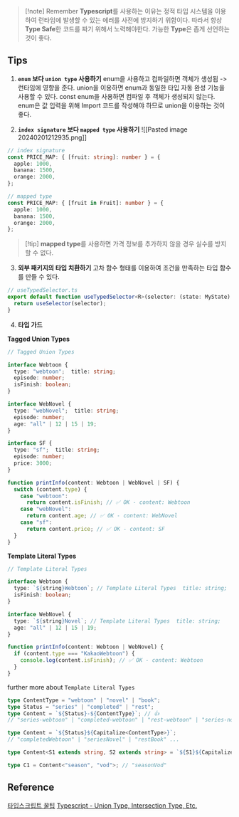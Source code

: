 > [!note] Remember
> **Typescript**를 사용하는 이유는 정적 타입 시스템을 이용하여 런타임에 발생할 수 있는 에러를 사전에 방지하기 위함이다. 따라서 항상 **Type Safe**한 코드를 짜기 위해서 노력해야한다. 가능한 **Type**은 좁게 선언하는 것이 좋다. 

## Tips

1. **`enum` 보다 `union type` 사용하기**
	enum을 사용하고 컴파일하면 객체가 생성됨 -> 런타임에 영향을 준다.
	union을 이용하면 enum과 동일한 타입 자동 완성 기능을 사용할 수 있다.
	const enum을 사용하면 컴파일 후 객체가 생성되지 않는다.
	enum은 값 입력을 위해 Import 코드를 작성해야 하므로 union을 이용하는 것이 좋다.

2. **`index signature` 보다 `mapped type` 사용하기**
![[Pasted image 20240201212935.png]]

```ts
// index signature
const PRICE_MAP: { [fruit: string]: number } = {
  apple: 1000,
  banana: 1500,
  orange: 2000,
};

// mapped type
const PRICE_MAP: { [fruit in Fruit]: number } = {
  apple: 1000,
  banana: 1500,
  orange: 2000,
};
```
> [!tip] **mapped type**를 사용하면 가격 정보를 추가하지 않을 경우 실수를 방지할 수 없다.

3. **외부 패키지의 타입 치환하기**
	고차 함수 형태를 이용하여 조건을 만족하는 타입 함수를 만들 수 있다.
```ts
// useTypedSelector.ts
export default function useTypedSelector<R>(selector: (state: MyState) => R): R {
  return useSelector(selector);
}
```

4. **타입 가드**

**Tagged Union Types**
```ts
// Tagged Union Types

interface Webtoon {
  type: "webtoon";  title: string;
  episode: number;
  isFinish: boolean;
}

interface WebNovel {
  type: "webNovel";  title: string;
  episode: number;
  age: "all" | 12 | 15 | 19;
}

interface SF {
  type: "sf";  title: string;
  episode: number;
  price: 3000;
}

function printInfo(content: Webtoon | WebNovel | SF) {
  switch (content.type) {    
	case "webtoon":
      return content.isFinish; // ✅ OK - content: Webtoon
    case "webNovel":
      return content.age; // ✅ OK - content: WebNovel
    case "sf":
      return content.price; // ✅ OK - content: SF
  }
}
```

**Template Literal Types**
```ts
// Template Literal Types

interface Webtoon {
  type: `${string}Webtoon`; // Template Literal Types  title: string;
  isFinish: boolean;
}

interface WebNovel {
  type: `${string}Novel`; // Template Literal Types  title: string;
  age: "all" | 12 | 15 | 19;
}

function printInfo(content: Webtoon | WebNovel) {
  if (content.type === "KakaoWebtoon") {
    console.log(content.isFinish); // ✅ OK - content: Webtoon
  }
}
```


further more about `Template Literal Types`
```ts
type ContentType = "webtoon" | "novel" | "book";
type Status = "series" | "completed" | "rest";
type Content = `${Status}-${ContentType}`; // 👍
// "series-webtoon" | "completed-webtoon" | "rest-webtoon" | "series-novel" ...
```

```ts
type Content = `${Status}${Capitalize<ContentType>}`;
// "completedWebtoon" | "seriesNovel" | "restBook" ...
```

```ts
type Content<S1 extends string, S2 extends string> = `${S1}${Capitalize<S2>}`;

type C1 = Content<"season", "vod">; // "seasonVod"
```

## Reference
[타입스크립트 꿀팁](https://fe-developers.kakaoent.com/2021/211012-typescript-tip/#4-%ED%83%80%EC%9E%85-%EA%B0%80%EB%93%9C-%ED%99%9C%EC%9A%A9%ED%95%98%EA%B8%B0)
[Typescript - Union Type, Intersection Type, Etc.](https://fe-developers.kakaoent.com/2022/221124-typescript-tip/)